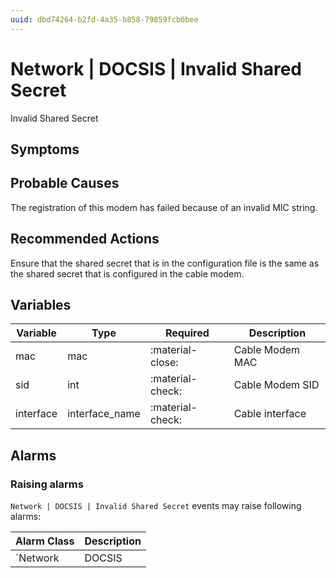 ```yaml
---
uuid: dbd74264-b2fd-4a35-b858-79859fcb0bee
---
```

# Network | DOCSIS | Invalid Shared Secret

Invalid Shared Secret

## Symptoms

## Probable Causes

The registration of this modem has failed because of an invalid MIC string.

## Recommended Actions

Ensure that the shared secret that is in the configuration file is the same as the shared secret that is configured in the cable modem.

## Variables

Variable | Type | Required | Description
--- | --- | --- | ---
mac | mac | :material-close: | Cable Modem MAC
sid | int | :material-check: | Cable Modem SID
interface | interface_name | :material-check: | Cable interface

## Alarms

### Raising alarms

`Network | DOCSIS | Invalid Shared Secret` events may raise following alarms:

Alarm Class | Description
--- | ---
`Network | DOCSIS | Invalid Shared Secret` | dispose
